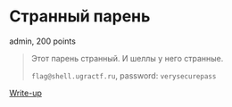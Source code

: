 # Странный парень

admin, 200 points

> Этот парень странный. И шеллы у него странные.
>
> `flag@shell.ugractf.ru`, password: `verysecurepass`

[Write-up](WRITEUP.md)
